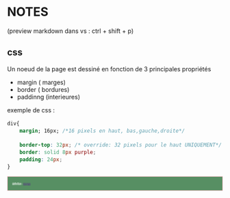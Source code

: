 # NOTES
(preview markdown dans vs : ctrl + shift + p)

## css
Un noeud de la page est dessiné en fonction de 3 principales propriétés
- margin ( marges)
- border ( bordures)
- paddinng (interieures)

exemple de css :
```css
div{
    margin; 16px; /*16 pixels en haut, bas,gauche,droite*/

    border-top: 32px; /* override: 32 pixels pour le haut UNIQUEMENT*/ 
    border: solid 8px purple;
    padding: 24px;
}
```
<img src="def-poney.png">
